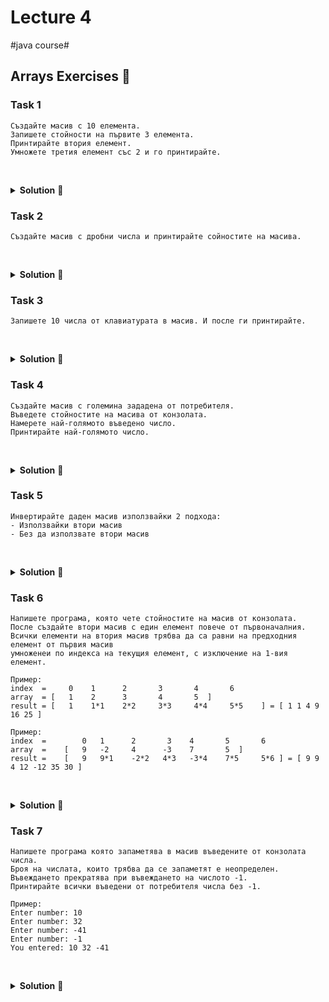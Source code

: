 # Lecture 4
#java course#

## Arrays Exercises 🐪

### Task 1

```text
Създайте масив с 10 елемента.
Запишете стойности на първите 3 елемента.
Принтирайте втория елемент.
Умножете третия елемент със 2 и го принтирайте.
```

<br/><details><summary><b>Solution</b> 👀</summary> 
<p>

```java
int[] array = new int[10];

array[0] = 3;
array[1] = 5;
array[2] = 7;

System.out.println("array[1] = " + array[1]);

array[2] = 2 * array[2];

System.out.println("array[2] = " + array[2]);
```

</p>
</details>

### Task 2

```text
Създайте масив с дробни числа и принтирайте сойностите на масива.
```

<br/><details><summary><b>Solution</b> 👀</summary> 
<p>

```java
double[] array = new double[]{2.5, 3, 5, 8, -12.9, 7.0};

for (int i = 0; i < array.length; i++) {
    System.out.print(array[i] + " ");
}
```

</p>
</details>
 
### Task 3

```text
Запишете 10 числа от клавиатурата в масив. И после ги принтирайте.
```

<br/><details><summary><b>Solution</b> 👀</summary> 
<p>

```java
Scanner scanner = new Scanner(System.in);

int[] array = new int[10];

System.out.println("Enter 10 numbers:");
for (int i = 0; i < array.length; i++) {
    System.out.print("array[" + i + "] = ");
    array[i] = scanner.nextInt();
}

System.out.println("You entered:");
for (int i = 0; i < array.length; i++) {
    System.out.println("array[" + i + "] = " + array[i]);
}
```

</p>
</details>

### Task 4

```text
Създайте масив с големина зададена от потребителя.
Въведете стойностите на масива от конзолата.
Намерете най-голямото въведено число.
Принтирайте най-голямото число.
```

<br/><details><summary><b>Solution</b> 👀</summary> 
<p>

```java
Scanner scanner = new Scanner(System.in);
System.out.print("Enter array size: ");

int size = scanner.nextInt();

int[] array = new int[size];

System.out.println("Enter " + size + " numbers:");
for (int i = 0; i < array.length; i++) {
    System.out.print("array[" + i + "] = ");
    array[i] = scanner.nextInt();
}

int max = array[0];

for (int i = 0; i < array.length; i++) {
    if (max < array[i]) {
        max = array[i];
    }
}

System.out.println("max = " + max);
```

</p>
</details>

### Task 5

```text
Инвертирайте даден масив използвайки 2 подхода:
- Използвайки втори масив
- Без да използвате втори масив
```

<br/><details><summary><b>Solution</b> 👀</summary> 
<p>

###### Solution 1

```java
int[] array = new int[]{1, 2, 3, 4, 5};
int[] inverted = new int[array.length];

for (int i = 0, j = array.length - 1; i < array.length; i++, j--) {
    inverted[i] = array[j];
}

for (int i = 0; i < inverted.length; i++) {
    System.out.print(inverted[i] + " ");
}
```

###### Solution 2

```java
int[] array = new int[]{1, 2, 3, 4, 5};

for (int i = 0, j = array.length - 1; i < j; i++, j--) {
    int tmp = array[i];

    array[i] = array[j];
    array[j] = tmp;
}

for (int i = 0; i < array.length; i++) {
    System.out.print(array[i] + " ");
}
```

</p>
</details>

### Task 6

```text
Напишете програма, която чете стойностите на масив от конзолата.
После създайте втори масив с един елемент повече от първоначалния.
Всички елементи на втория масив трябва да са равни на предходния елемент от първия масив 
умноженеи по индекса на текущия елемент, с изключение на 1-вия елемент.

Пример:
index  =     0    1      2       3       4       6
array  = [   1    2      3       4       5  ]
result = [   1    1*1    2*2     3*3     4*4     5*5    ] = [ 1 1 4 9 16 25 ]

Пример:
index  =        0   1      2       3    4       5       6
array  =    [   9   -2     4      -3    7       5  ]
result =    [   9   9*1    -2*2   4*3   -3*4    7*5     5*6 ] = [ 9 9 4 12 -12 35 30 ]  
```

<br/><details><summary><b>Solution</b> 👀</summary> 
<p>

```java
Scanner scanner = new Scanner(System.in);
System.out.print("Enter array size: ");

int size = scanner.nextInt();

int[] array = new int[size];

System.out.println("Enter " + size + " numbers:");
for (int i = 0; i < array.length; i++) {
    System.out.print("array[" + i + "] = ");
    array[i] = scanner.nextInt();
}

int[] derivedArray = new int[array.length + 1];

derivedArray[0] = array[0];

for (int i = 0; i < array.length; i++) {
    derivedArray[i + 1] = array[i] * (i + 1);
}

for (int i = 0; i < derivedArray.length; i++) {
    System.out.print(derivedArray[i] + " ");
}
```

</p>
</details>

### Task 7

```text
Напишете програма която запаметява в масив въведените от конзолата числа.
Броя на числата, които трябва да се запаметят е неопределен.
Въвеждането прекратява при въвеждането на числото -1.
Принтирайте всички въведени от потребителя числа без -1.

Пример:
Enter number: 10
Enter number: 32
Enter number: -41
Enter number: -1
You entered: 10 32 -41
```

<br/><details><summary><b>Solution</b> 👀</summary> 
<p>

```java
Scanner scanner = new Scanner(System.in);

int stopNumber = -1;
int[] array = new int[1];

System.out.println("To stop entering numbers type: " + stopNumber);

int i = 0;
while (true) {
    System.out.print("Enter number: ");
    int input = scanner.nextInt();

    if (input == stopNumber) {
        break;
    }

    array[i] = input;
    i++;

    if (array.length == i) {
        // create new array with bigger size
        int[] tmpArray = new int[array.length + 1];

        // copy old values in new array
        for (int j = 0; j < array.length; j++) {
            tmpArray[j] = array[j];
        }

        // change array to new array
        array = tmpArray;
    }
}

// array.length - 1 because there is one extra item at the end of the array
for (int j = 0; j < array.length - 1; j++) {
    System.out.print(array[j] + " ");
}
```

</p>
</details>